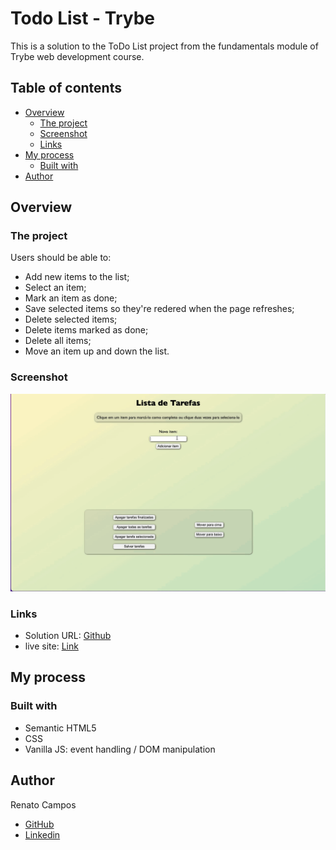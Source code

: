 # Todo List - Trybe

This is a solution to the ToDo List project from the fundamentals module of Trybe web development course.


## Table of contents

- [Overview](#overview)
  - [The project](#the-project)
  - [Screenshot](#screenshot)
  - [Links](#links)
- [My process](#my-process)
  - [Built with](#built-with)
- [Author](#author)


## Overview

### The project

Users should be able to:

- Add new items to the list;
- Select an item;
- Mark an item as done;
- Save selected items so they're redered when the page refreshes;
- Delete selected items;
- Delete items marked as done;
- Delete all items;
- Move an item up and down the list.


### Screenshot

![Desktop gif](./desktopGif.gif)


### Links

- Solution URL: [Github](https://github.com/RenatoDourad0/Project_ToDo_List_Trybe)
- live site: [Link](https://renatodourad0.github.io/Project_ToDo_List_Trybe/)


## My process

### Built with

- Semantic HTML5
- CSS
- Vanilla JS: event handling / DOM manipulation


## Author
  
  Renato Campos
- [GitHub](https://github.com/RenatoDourad0)
- [Linkedin](www.linkedin.com/in/renato-dourado-b1b301112)

